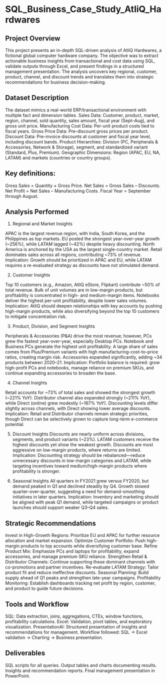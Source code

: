# SQL_Business_Case_Study_AtliQ_Hardwares

## Project Overview
This project presents an in-depth SQL-driven analysis of AtliQ Hardwares, a fictional global computer hardware company. The objective was to extract actionable business insights from transactional and cost data using SQL, validate outputs through Excel, and present findings in a structured management presentation.
The analysis uncovers key regional, customer, product, channel, and discount trends and translates them into strategic recommendations for business decision-making.

## Dataset Description

The dataset mimics a real-world ERP/transactional environment with multiple fact and dimension tables.
Sales Data: Customer, product, market, region, channel, sold quantity, sales amount, fiscal year (Sept–Aug), and gross unit price.
Manufacturing Cost Data: Per-unit product costs tied to fiscal years.
Gross Price Data: Pre-discount gross prices per product.
Discount Data: Pre-invoice discounts at customer and fiscal year level, including discount bands.
Product Hierarchies: Division (PC, Peripherals & Accessories, Network & Storage), segment, and standardized variant (Standard, Plus, Premium).
Geographic Dimensions: Region (APAC, EU, NA, LATAM) and markets (countries or country groups).

## Key definitions:

Gross Sales = Quantity × Gross Price.
Net Sales = Gross Sales – Discounts.
Net Profit = Net Sales – Manufacturing Costs.
Fiscal Year = September through August.

## Analysis Performed

1. Regional and Market Insights

APAC is the largest revenue region, with India, South Korea, and the Philippines as top markets.
EU posted the strongest year-over-year growth (~256%), while LATAM lagged (~42%) despite heavy discounting.
North America is anchored by the USA as the largest single-country market.
Retail dominates sales across all regions, contributing ~73% of revenue.
Implication: Growth should be prioritized in APAC and EU, while LATAM requires a re-evaluated strategy as discounts have not stimulated demand.

2. Customer Insights

Top 10 customers (e.g., Amazon, AtliQ eStore, Flipkart) contribute ~50% of total revenue.
Bulk of unit volumes are in low-margin products, but profitability is concentrated in high- and medium-margin items.
Notebooks deliver the highest per-unit profitability, despite lower sales volumes.
Implication: AtliQ should deepen relationships with key accounts by pushing high-margin products, while also diversifying beyond the top 10 customers to mitigate concentration risk.

3. Product, Division, and Segment Insights

Peripherals & Accessories (P&A) drive the most revenue; however, PCs grew the fastest year-over-year, especially Desktop PCs.
Notebook and Business PCs generate the highest unit profitability.
A large share of sales comes from Plus/Premium variants with high manufacturing-cost-to-price ratios, creating margin risk.
Accessories expanded significantly, adding ~34 products between 2020–21.
Implication: Portfolio balance is required: grow high-profit PCs and notebooks, manage reliance on premium SKUs, and continue expanding accessories to broaden the base.

4. Channel Insights

Retail accounts for ~73% of total sales and showed the strongest growth (~221% YoY).
Distributor channel also expanded strongly (~211% YoY), while Direct (online) grew modestly (~167% YoY).
Discounting levels differ slightly across channels, with Direct showing lower average discounts.
Implication: Retail and Distributor channels remain strategic priorities, though Direct can be selectively grown to capture long-term e-commerce potential.

5. Discount Insights
Discounts are nearly uniform across divisions, segments, and product variants (~23%).
LATAM customers receive the highest discounts yet show the weakest growth.
Discounts are most aggressive on low-margin products, where returns are limited.
Implication: Discounting strategy should be rebalanced—reduce unnecessary discounts in low-margin categories and LATAM, while targeting incentives toward medium/high-margin products where profitability is stronger.

6. Seasonal Insights
All quarters in FY2021 grew versus FY2020, but demand peaked in Q1 and declined steadily by Q4.
Growth slowed quarter-over-quarter, suggesting a need for demand-smoothing initiatives in later quarters.
Implication: Inventory and marketing should be aligned with peak Q1 demand, while targeted campaigns or product launches should support weaker Q3–Q4 sales.

## Strategic Recommendations

Invest in High-Growth Regions: Prioritize EU and APAC for further resource allocation and market expansion.
Optimize Customer Portfolio: Push high-margin products to top accounts while diversifying customer base.
Refine Product Mix: Emphasize PCs and laptops for profitability, expand accessories, and manage premium SKU reliance.
Strengthen Retail & Distributor Channels: Continue supporting these dominant channels with co-promotions and partner incentives.
Re-evaluate LATAM Strategy: Tailor product fit and reduce ineffective discounts.
Seasonal Planning: Build supply ahead of Q1 peaks and strengthen late-year campaigns.
Profitability Monitoring: Establish dashboards tracking net profit by region, customer, and product to guide future decisions.

## Tools and Workflow

SQL: Data extraction, joins, aggregations, CTEs, window functions, profitability calculations.
Excel: Validation, pivot tables, and exploratory visualization.
PresentationAI: Structured presentation of insights and recommendations for management.
Workflow followed: SQL → Excel validation → Charting → Business presentation.

## Deliverables

SQL scripts for all queries.
Output tables and charts documenting results.
Insights and recommendation reports.
Final management presentation in PowerPoint.
